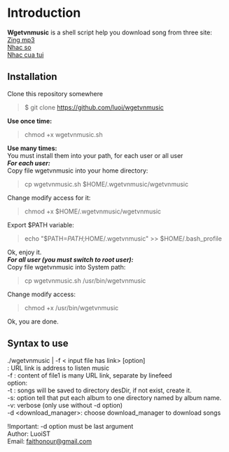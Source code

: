 # Introduction

**Wgetvnmusic** is a shell script help you download song from three site:  
[Zing mp3][mp3Zing]  
[Nhac so][nhacSo]  
[Nhac cua tui][nhacCuaTui]  

[mp3Zing]: http://mp3.zing.vn
[nhacso]: http://nhacso.net
[nhacCuaTui]: http://nhaccuatui.com

## Installation
Clone this repository somewhere  
>   $ git clone https://github.com/luoi/wgetvnmusic  

**Use once time:**  
> chmod +x wgetvnmusic.sh  

**Use many times:**  
You must install them into your path, for each user or all user  
***For each user:***  
Copy file wgetvnmusic into your home directory:  
> cp wgetvnmusic.sh $HOME/.wgetvnmusic/wgetvnmusic  

Change modify access for it:  
> chmod +x $HOME/.wgetvnmusic/wgetvnmusic  

Export $PATH variable:  
> echo "\$PATH=${PATH};$HOME/.wgetvnmusic" >> $HOME/.bash_profile  

Ok, enjoy it.  
***For all user (you must switch to root user):***  
Copy file wgetvnmusic into System path:  
> cp wgetvnmusic.sh /usr/bin/wgetvnmusic  

Change modify access:  
> chmod +x /usr/bin/wgetvnmusic  

Ok, you are done.  
  
## Syntax to use  
./wgetvnmusic <URL link> | -f < input file has link> [option]  
: URL link is address to listen music  
-f <file1>: content of file1 is many URL link, separate by linefeed  
option:  
-t <desDir>: songs will be saved to directory desDir, if not exist, create it.  
-s: option tell that put each album to one directory named by album name.  
-v: verbose (only use without -d option)  
-d <download_manager>: choose download_manager to download songs  
  
!Important: -d option must be last argument  
Author: LuoiST  
Email: faithonour@gmail.com  
